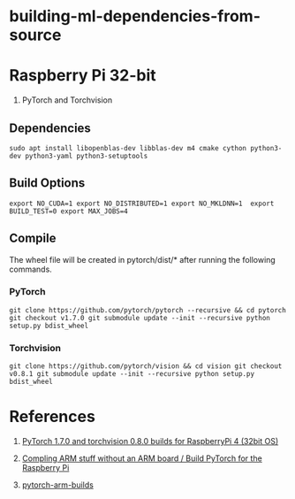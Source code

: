 # building-ml-dependencies-from-source

# Raspberry Pi 32-bit
1. PyTorch and Torchvision
## Dependencies
`sudo apt install libopenblas-dev libblas-dev m4 cmake cython python3-dev python3-yaml python3-setuptools`

## Build Options
`export NO_CUDA=1
export NO_DISTRIBUTED=1
export NO_MKLDNN=1 
export BUILD_TEST=0
export MAX_JOBS=4`

## Compile
The wheel file will be created in pytorch/dist/* after running the following commands.

### PyTorch
`git clone https://github.com/pytorch/pytorch --recursive && cd pytorch
git checkout v1.7.0
git submodule update --init --recursive
python setup.py bdist_wheel`

### Torchvision
`git clone https://github.com/pytorch/vision && cd vision
git checkout v0.8.1
git submodule update --init --recursive
python setup.py bdist_wheel`



# References
1. [PyTorch 1.7.0 and torchvision 0.8.0 builds for RaspberryPi 4 (32bit OS)](https://github.com/Kashu7100/pytorch-armv7l)

2. [Compling ARM stuff without an ARM board / Build PyTorch for the Raspberry Pi](https://nmilosev.svbtle.com/compling-arm-stuff-without-an-arm-board-build-pytorch-for-the-raspberry-pi)

3. [pytorch-arm-builds](https://github.com/nmilosev/pytorch-arm-builds)
